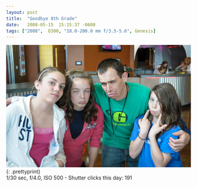 ```yaml
---
layout: post
title:  "Goodbye 8th Grade"
date:   2008-05-15  15:15:37 -0600
tags: ["2008",  D300, "18.0-200.0 mm f/3.5-5.6", Genesis]
---
```

![:title](/images/2008/2008_0518_DSC_4542.jpg)
{: .prettyprint}  
1/30 sec, f/4.0, ISO 500 - Shutter clicks this day: 191